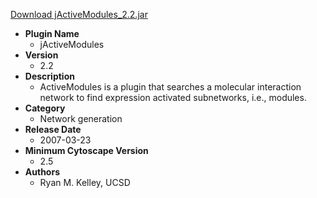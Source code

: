 <a href="jActiveModules_2.2.jar">Download jActiveModules_2.2.jar</a>

* __Plugin Name__
  * jActiveModules
* __Version__
  * 2.2
* __Description__
  * ActiveModules is a plugin that searches a molecular interaction network to find expression activated subnetworks, i.e., modules.
* __Category__
  * Network generation
* __Release Date__
  * 2007-03-23
* __Minimum Cytoscape Version__
  * 2.5
* __Authors__
  * Ryan M. Kelley, UCSD

